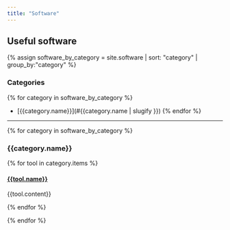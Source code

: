 ```yaml
---
title: "Software"
---
```


## Useful software

{% assign software_by_category = site.software | sort: "category" | group_by:"category"  %}

### Categories
{% for category in software_by_category %}
* [{{category.name}}](#{{category.name | slugify }})
{% endfor %}

-------------------------------

{% for category in software_by_category %}

### {{category.name}}

{% for tool in category.items %}
#### [{{tool.name}}]({{tool.link}})
{{tool.content}}

{% endfor %}

{% endfor %}
